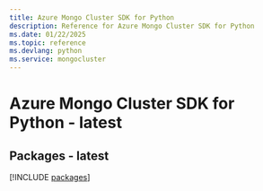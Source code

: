 ```yaml
---
title: Azure Mongo Cluster SDK for Python
description: Reference for Azure Mongo Cluster SDK for Python
ms.date: 01/22/2025
ms.topic: reference
ms.devlang: python
ms.service: mongocluster
---
```

# Azure Mongo Cluster SDK for Python - latest
## Packages - latest
[!INCLUDE [packages](mongo-cluster-index.md)]